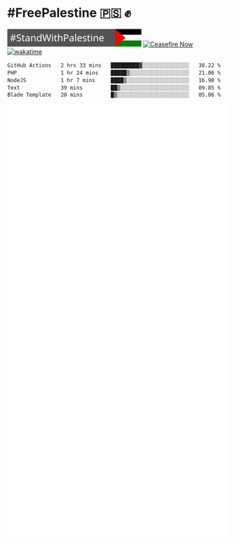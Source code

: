 # #FreePalestine 🇵🇸 ✊

[![github](https://raw.githubusercontent.com/saedyousef/StandWithPalestine/main/badges/flat/StandWithPalestine.svg)](https://github.com/saedyousef/StandWithPalestine)
[![Ceasefire Now](https://badge.techforpalestine.org/default)](https://techforpalestine.org/learn-more)
[![wakatime](https://wakatime.com/badge/user/03bf07e2-4c78-4826-8603-8922f0241061.svg)](https://wakatime.com/@03bf07e2-4c78-4826-8603-8922f0241061)
<!-- [![committers.top badge](https://user-badge.committers.top/jordan_private/saedyousef.svg)](https://user-badge.committers.top/jordan_private/saedyousef) -->

<!-- ![Profile Views](https://visitor-badge.glitch.me/badge?page_id=saedyousef.saedyousef&left_color=grey&right_color=blue&left_text=👀+Profile+Views) -->



<!-- <img src="https://github-readme-stats.vercel.app/api?username=saedyousef&show_icons=true&count_private=true" width="100%" /> --> 

<!--START_SECTION:waka-->

```txt
GitHub Actions   2 hrs 33 mins   █████████▓░░░░░░░░░░░░░░░   38.22 %
PHP              1 hr 24 mins    █████▒░░░░░░░░░░░░░░░░░░░   21.06 %
NodeJS           1 hr 7 mins     ████▒░░░░░░░░░░░░░░░░░░░░   16.90 %
Text             39 mins         ██▒░░░░░░░░░░░░░░░░░░░░░░   09.85 %
Blade Template   20 mins         █▒░░░░░░░░░░░░░░░░░░░░░░░   05.06 %
```

<!--END_SECTION:waka-->
    
<!-- ![github contribution grid snake animation](https://raw.githubusercontent.com/saedyousef/saedyousef/output/github-contribution-grid-snake.svg) -->


![Metrics](./github-metrics.svg)